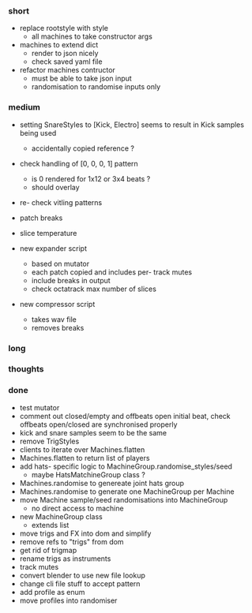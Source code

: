 ### short

- replace rootstyle with style
  - all machines to take constructor args
- machines to extend dict
  - render to json nicely
  - check saved yaml file
- refactor machines contructor
  - must be able to take json input
  - randomisation to randomise inputs only

### medium

- setting SnareStyles to [Kick, Electro] seems to result in Kick samples being used
  - accidentally copied reference ?
  
- check handling of [0, 0, 0, 1] pattern
  - is 0 rendered for 1x12 or 3x4 beats ?
  - should overlay

- re- check vitling patterns

- patch breaks
- slice temperature

- new expander script
  - based on mutator
  - each patch copied and includes per- track mutes
  - include breaks in output
  - check octatrack max number of slices

- new compressor script
  - takes wav file
  - removes breaks

### long

### thoughts

### done

- test mutator
- comment out closed/empty and offbeats open initial beat, check offbeats open/closed are synchronised properly
- kick and snare samples seem to be the same
- remove TrigStyles
- clients to iterate over Machines.flatten
- Machines.flatten to return list of players
- add hats- specific logic to MachineGroup.randomise_styles/seed
  - maybe HatsMatchineGroup class ?
- Machines.randomise to genereate joint hats group
- Machines.randomise to generate one MachineGroup per Machine
- move Machine sample/seed randomisations into MachineGroup
  - no direct access to machine
- new MachineGroup class 
  - extends list
- move trigs and FX into dom and simplify
- remove refs to "trigs" from dom
- get rid of trigmap
- rename trigs as instruments
- track mutes
- convert blender to use new file lookup
- change cli file stuff to accept pattern
- add profile as enum
- move profiles into randomiser
